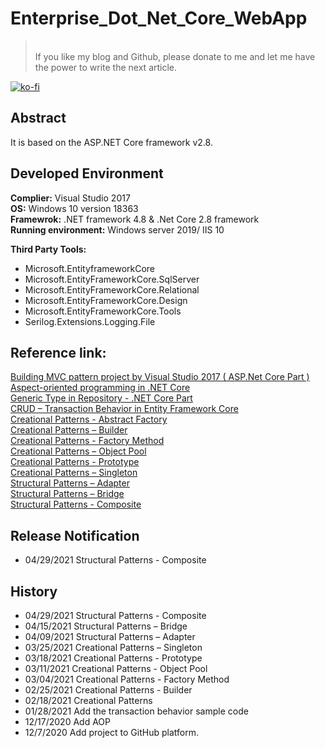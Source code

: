 # Enterprise_Dot_Net_Core_WebApp
>\
>If you like my blog and Github, please donate to me and let me have the power to write the next article.

[![ko-fi](https://www.ko-fi.com/img/githubbutton_sm.svg)](https://ko-fi.com/F1F82YR41)

## Abstract
It is based on the ASP.NET Core framework v2.8.
## Developed Environment
**Complier:** Visual Studio 2017\
**OS:** Windows 10 version 18363\
**Framewrok:** .NET framework 4.8 & .Net Core 2.8 framework\
**Running environment:** Windows server 2019/ IIS 10

**Third Party Tools:**
- Microsoft.EntityframeworkCore
- Microsoft.EntityFrameworkCore.SqlServer
- Microsoft.EntityFrameworkCore.Relational
- Microsoft.EntityFrameworkCore.Design
- Microsoft.EntityFrameworkCore.Tools
- Serilog.Extensions.Logging.File
## Reference link:
[Building MVC pattern project by Visual Studio 2017 ( ASP.Net Core Part )](https://davidskyspace.com/building-mvc-pattern-project-by-visual-studio-2017-asp-net-core-part/)
\
[Aspect-oriented programming in .NET Core](https://davidskyspace.com/aspect-oriented-programming-in-net-core/)
\
[Generic Type in Repository - .NET Core Part](https://davidskyspace.com/generic-type-in-repository-net-core-part/)
\
[CRUD – Transaction Behavior in Entity Framework Core](https://davidskyspace.com/crud-transaction-behavior-in-entity-framework-core/)
\
[Creational Patterns - Abstract Factory](https://davidskyspace.com/creational-patterns-abstract-factory/)
\
[Creational Patterns – Builder](https://davidskyspace.com/creational-patterns-builder/)
\
[Creational Patterns - Factory Method](https://davidskyspace.com/creational-patterns-factory-method/)
\
[Creational Patterns – Object Pool](davidskyspace.com/creational-patterns-object-pool/)
\
[Creational Patterns - Prototype](https://davidskyspace.com/creational-patterns-prototype/)
\
[Creational Patterns – Singleton](https://davidskyspace.com/creational-patterns-singleton/)
\
[Structural Patterns – Adapter](https://davidskyspace.com/structural-patterns-adapter/)
\
[Structural Patterns – Bridge](https://davidskyspace.com/structural-patterns-bridge/)
\
[Structural Patterns - Composite](https://davidskyspace.com/structural-patterns-composite/)

## Release Notification
- 04/29/2021 Structural Patterns - Composite

## History
- 04/29/2021 Structural Patterns - Composite
- 04/15/2021 Structural Patterns – Bridge
- 04/09/2021 Structural Patterns – Adapter
- 03/25/2021 Creational Patterns – Singleton
- 03/18/2021 Creational Patterns - Prototype
- 03/11/2021 Creational Patterns - Object Pool
- 03/04/2021 Creational Patterns - Factory Method
- 02/25/2021 Creational Patterns - Builder
- 02/18/2021 Creational Patterns
- 01/28/2021 Add the transaction behavior sample code
- 12/17/2020 Add AOP
- 12/7/2020 Add project to GitHub platform.
